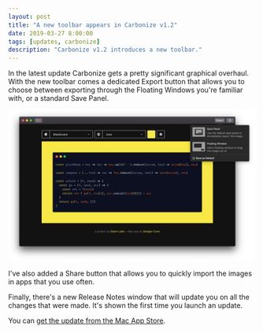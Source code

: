 ```yaml
---
layout: post
title: "A new toolbar appears in Carbonize v1.2"
date: 2019-03-27 8:00:00
tags: [updates, carbonize]
description: "Carbonize v1.2 introduces a new toolbar."
---
```


In the latest update Carbonize gets a pretty significant graphical overhaul. With the new toolbar comes a dedicated Export button that allows you to choose between exporting through the Floating Windows you're familiar with, or a standard Save Panel.

![A screenshot of the new Export menu in Carbonize v1.2](/assets/img/news/carbonize-export-menu.png)

I've also added a Share button that allows you to quickly import the images in apps that you use often.

Finally, there's a new Release Notes window that will update you on all the changes that were made. It's shown the first time you launch an update.

You can [get the update from the Mac App Store](/carbonize/appstore).

